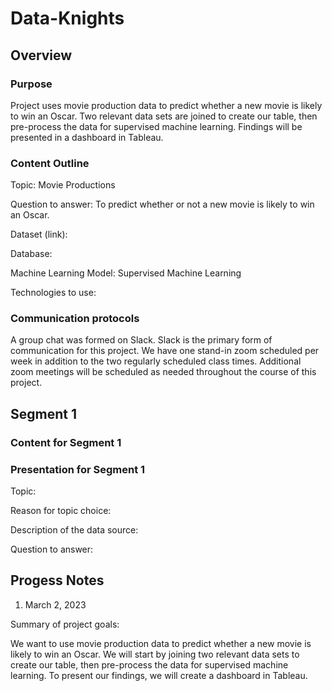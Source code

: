 # Data-Knights

## Overview

### Purpose
Project uses movie production data to predict whether a new movie is likely to win an Oscar. Two relevant data sets are joined to create our table, then pre-process the data for supervised machine learning. Findings will be presented in a dashboard in Tableau.

### Content Outline

Topic: Movie Productions

Question to answer: To predict whether or not a new movie is likely to win an Oscar. 

Dataset (link):

Database:

Machine Learning Model: Supervised Machine Learning

Technologies to use:

### Communication protocols
A group chat was formed on Slack. Slack is the primary form of communication for this project. We have one stand-in zoom scheduled per week in addition to the two regularly scheduled class times. Additional zoom meetings will be scheduled as needed throughout the course of this project.

## Segment 1


### Content for Segment 1

### Presentation for Segment 1

Topic: 

Reason for topic choice:

Description of the data source:

Question to answer:

## Progess Notes
1. March 2, 2023

Summary of project goals:

We want to use movie production data to predict whether a new movie is likely to win an Oscar. We will start by joining two relevant data sets to create our table, then pre-process the data for supervised machine learning. To present our findings, we will create a dashboard in Tableau.
